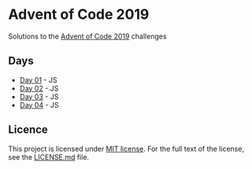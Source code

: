 # Advent of Code 2019

Solutions to the [Advent of Code 2019](https://adventofcode.com/2019) challenges

## Days

* [Day 01](01_js/) - JS
* [Day 02](02_js/) - JS
* [Day 03](03_js/) - JS
* [Day 04](04_js/) - JS

## Licence

This project is licensed under [MIT license](http://opensource.org/licenses/MIT).
For the full text of the license, see the [LICENSE.md](LICENSE.md) file.
